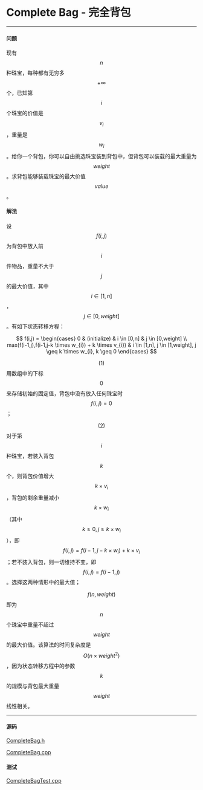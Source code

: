<script type="text/javascript" src="https://cdnjs.cloudflare.com/ajax/libs/mathjax/2.7.1/MathJax.js?config=TeX-AMS-MML_HTMLorMML"></script>

# Complete Bag - 完全背包

--------

#### 问题

现有$$ n $$种珠宝，每种都有无穷多$$ + \infty $$个，已知第$$ i $$个珠宝的价值是$$ v_{i} $$，重量是$$ w_{i} $$。给你一个背包，你可以自由挑选珠宝装到背包中，但背包可以装载的最大重量为$$ weight $$。求背包能够装载珠宝的最大价值$$ value $$。

#### 解法

设$$ f(i,j) $$为背包中放入前$$ i $$件物品，重量不大于$$ j $$的最大价值，其中$$ i \in [1,n] $$，$$ j \in [0,weight] $$。有如下状态转移方程：

$$
f(i,j) =
\begin{cases}
0                                                       &   (initialize)    &   i \in [0,n]     &   j \in [0,weight]         \\
max(f(i-1,j),f(i-1,j-k \times w_{i}) + k \times v_{i})  &   i \in [1,n], j \in [1,weight], j \geq k \times w_{i}, k \geq 0
\end{cases}
$$

$$ (1) $$ 用数组中的下标$$ 0 $$来存储初始的固定值，背包中没有放入任何珠宝时$$ f(i,j) = 0 $$；

$$ (2) $$ 对于第$$ i $$种珠宝，若装入背包$$ k $$个，则背包价值增大$$ k \times v_{i} $$，背包的剩余重量减小$$ k \times w_{i} $$（其中$$ k \geq 0, j \geq k \times w_{i} $$），即$$ f(i,j) = f(i-1,j-k \times w_{i}) + k \times v_{i} $$；若不装入背包，则一切维持不变，即$$ f(i,j) = f(i-1,j) $$。选择这两种情形中的最大值；

$$ f(n,weight) $$即为$$ n $$个珠宝中重量不超过$$ weight $$的最大价值。该算法的时间复杂度是$$ O(n \times weight^2) $$，因为状态转移方程中的参数$$ k $$的规模与背包最大重量$$ weight $$线性相关。

--------

#### 源码

[CompleteBag.h](https://github.com/linrongbin16/Way-to-Algorithm/blob/master/src/DynamicProgramming/BagDP/CompleteBag.h)

[CompleteBag.cpp](https://github.com/linrongbin16/Way-to-Algorithm/blob/master/src/DynamicProgramming/BagDP/CompleteBag.cpp)

#### 测试

[CompleteBagTest.cpp](https://github.com/linrongbin16/Way-to-Algorithm/blob/master/src/DynamicProgramming/BagDP/CompleteBagTest.cpp)
